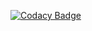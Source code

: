 [![Codacy Badge](https://app.codacy.com/project/badge/Grade/99f22f6118af40c0971c3afd3c5b0091)](https://www.codacy.com/gh/99002680/cpp_MiniProject/dashboard?utm_source=github.com&amp;utm_medium=referral&amp;utm_content=99002680/cpp_MiniProject&amp;utm_campaign=Badge_Grade)



